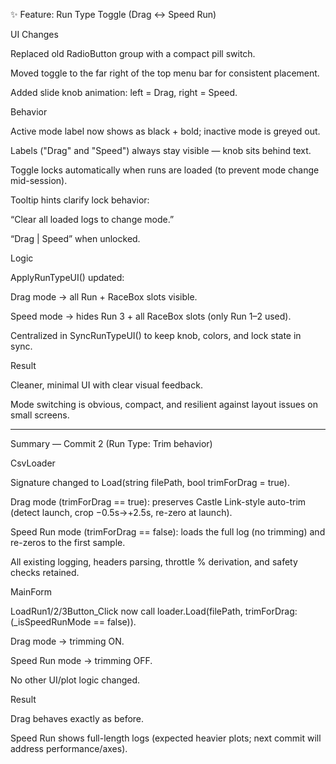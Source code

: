 ✨ Feature: Run Type Toggle (Drag ↔ Speed Run)

UI Changes

Replaced old RadioButton group with a compact pill switch.

Moved toggle to the far right of the top menu bar for consistent placement.

Added slide knob animation: left = Drag, right = Speed.

Behavior

Active mode label now shows as black + bold; inactive mode is greyed out.

Labels ("Drag" and "Speed") always stay visible — knob sits behind text.

Toggle locks automatically when runs are loaded (to prevent mode change mid-session).

Tooltip hints clarify lock behavior:

“Clear all loaded logs to change mode.”

“Drag | Speed” when unlocked.

Logic

ApplyRunTypeUI() updated:

Drag mode → all Run + RaceBox slots visible.

Speed mode → hides Run 3 + all RaceBox slots (only Run 1–2 used).

Centralized in SyncRunTypeUI() to keep knob, colors, and lock state in sync.

Result

Cleaner, minimal UI with clear visual feedback.

Mode switching is obvious, compact, and resilient against layout issues on small screens.

---

Summary — Commit 2 (Run Type: Trim behavior)

CsvLoader

Signature changed to Load(string filePath, bool trimForDrag = true).

Drag mode (trimForDrag == true): preserves Castle Link-style auto-trim (detect launch, crop −0.5s→+2.5s, re-zero at launch).

Speed Run mode (trimForDrag == false): loads the full log (no trimming) and re-zeros to the first sample.

All existing logging, headers parsing, throttle % derivation, and safety checks retained.

MainForm

LoadRun1/2/3Button_Click now call loader.Load(filePath, trimForDrag: (_isSpeedRunMode == false)).

Drag mode → trimming ON.

Speed Run mode → trimming OFF.

No other UI/plot logic changed.

Result

Drag behaves exactly as before.

Speed Run shows full-length logs (expected heavier plots; next commit will address performance/axes).